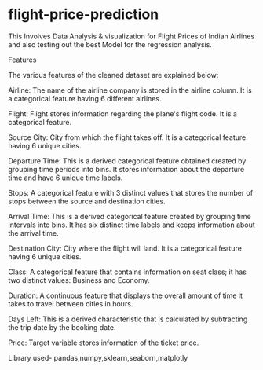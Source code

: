 # flight-price-prediction

This Involves  Data Analysis & visualization for Flight Prices of Indian Airlines and also testing out the best Model for the regression analysis.

Features

The various features of the cleaned dataset are explained below:

Airline: The name of the airline company is stored in the airline column. It is a categorical feature having 6 different airlines.

Flight: Flight stores information regarding the plane's flight code. It is a categorical feature.

Source City: City from which the flight takes off. It is a categorical feature having 6 unique cities.

Departure Time: This is a derived categorical feature obtained created by grouping time periods into bins. It stores information about the departure time and have 6 unique time labels.

Stops: A categorical feature with 3 distinct values that stores the number of stops between the source and destination cities.

Arrival Time: This is a derived categorical feature created by grouping time intervals into bins. It has six distinct time labels and keeps information about the arrival time.

Destination City: City where the flight will land. It is a categorical feature having 6 unique cities.

Class: A categorical feature that contains information on seat class; it has two distinct values: Business and Economy.

Duration: A continuous feature that displays the overall amount of time it takes to travel between cities in hours.

Days Left: This is a derived characteristic that is calculated by subtracting the trip date by the booking date.

Price: Target variable stores information of the ticket price.

Library used- pandas,numpy,sklearn,seaborn,matplotly
